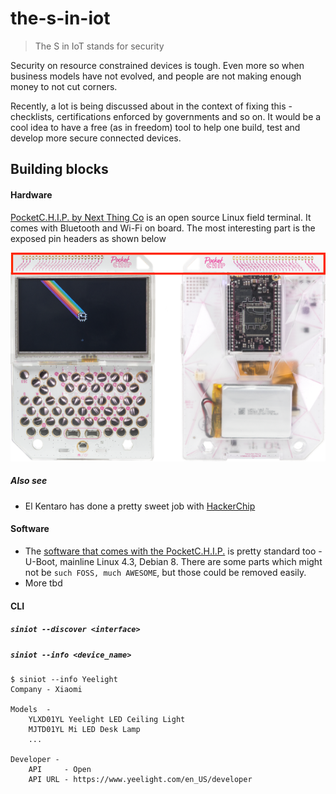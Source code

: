 # the-s-in-iot

> The S in IoT stands for security

Security on resource constrained devices is tough. Even more so when business models have not evolved, and people are not making enough money to not cut corners.

Recently, a lot is being discussed about in the context of fixing this - checklists, certifications enforced by governments and so on. It would be a cool idea to have a free (as in freedom) tool to help one build, test and develop more secure connected devices.

## Building blocks

#### Hardware

[PocketC.H.I.P. by Next Thing Co](https://github.com/NextThingCo/PocketCHIP-PCB) is an open source Linux field terminal. It comes with Bluetooth and Wi-Fi on board. The most interesting part is the exposed pin headers as shown below

![PocketC.H.I.P.](./assets/pocket-chip.png)

##### Also see
- El Kentaro has done a pretty sweet job with [HackerChip](https://medium.com/@elkentaro/hackerchip-v-1-part-1-of-n-59804d27c245)

#### Software
- The [software that comes with the PocketC.H.I.P.](https://docs.getchip.com/pocketchip.html#license) is pretty standard too - U-Boot, mainline Linux 4.3, Debian 8. There are some parts which might not be ```such FOSS, much AWESOME```, but those could be removed easily. 
- More tbd


#### CLI

##### ```siniot --discover <interface>```

##### ```siniot --info <device_name>```

```
$ siniot --info Yeelight
Company - Xiaomi

Models  - 
	YLXD01YL Yeelight LED Ceiling Light
	MJTD01YL Mi LED Desk Lamp
	...
	
Developer -
	API     - Open 
	API URL - https://www.yeelight.com/en_US/developer
```
